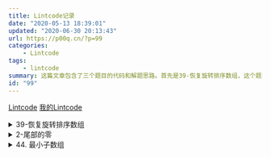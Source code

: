 ```yaml
---
title: Lintcode记录
date: "2020-05-13 18:39:01"
updated: "2020-06-30 20:13:43"
url: https://p00q.cn/?p=99
categories:
    - Lintcode
tags:
    - lintcode
summary: 这篇文章包含了三个题目的代码和解题思路。首先是39-恢复旋转排序数组，这个题目要求将一个旋转排序数组恢复成原来的排序数组。代码中使用了寻找最小值的方法来确定旋转的起点，并将数组重新排列。接下来是2-尾部的零，这个题目要求给定一个整数n，计算n的阶乘末尾零的个数。代码中使用了分解因子的方法来计算零的个数。最后是44-最小子数组，这个题目要求找到一个数组中和最小的子数组。代码中使用了动态规划的方法来找到最小子数组。
id: "99"
---
```


[Lintcode](https://www.lintcode.com)
[我的Lintcode](https://www.lintcode.com/user/w2671641895)

<details>
<summary>39-恢复旋转排序数组</summary>
<pre><code>
public static void recoverRotatedSortedArray(List<Integer> nums) {
		if(nums!=null&&nums.size()>1){
			//长度2直接调换
			if(nums.size()==2){
				if(nums.get(0)>nums.get(1)){
					nums.add(0,nums.get(0)+nums.get(1));
					nums.add(1,nums.get(0)-nums.get(1));
					nums.add(0,nums.get(0)-nums.get(1));
				}
				return;
			}
			int f=nums.get(0);
			int l=nums.get(nums.size()-1);
			int m=nums.get(nums.size()/2);
			int min=nums.get(0);
			int index=0;
			int size=nums.size();
			//判断循环起点
			if(f>l){
				if(f<m){
					for (int i=0;i<nums.size();i++){
						if(nums.get(i)<min){
							min=nums.get(i);
							index=i;
						}
					}
				}else {
					for (int i=nums.size()/2;i<nums.size();i++){
						if(nums.get(i)<min){
							min=nums.get(i);
							index=i;
						}
					}
				}

			}else {
				if(l<m){
					for (int i=nums.size()/2;i<nums.size();i++){
						if(nums.get(i)<min){
							min=nums.get(i);
							index=i;
						}
					}
				}else {
					for (int i=nums.size()-1;i>=0;i--){
						if(nums.get(i)<min){
							min=nums.get(i);
							index=i;
						}
					}
				}
			}
			//从最小位置开始
			List temp=new ArrayList<Integer>();
			for (int i=index;i<size;i++){
				temp.add(nums.get(i));
			}
			for (int i=0;i<index;i++){
				temp.add(nums.get(i));
			}
			nums.clear();
			nums.addAll(temp);
		}
	}
  </code></pre>
</details>
<details>
<summary>2-尾部的零</summary>
<pre><code>
//这题我原来是算出递归,却发现在遇到非常大的数时通过不了,后来看了解答,才知道可以通过分解因子来实现
//可以将每个数拆分成其素因子的乘积，可以发现，0是由2*5产生的，而5的数量一定小于2的数量，因此5的个数决定了结尾0的个数。
//只要计算n的阶乘中，5这个素因子出现多少次即可。
public static long trailingZeros(long n) {
        long sum = 0;
        while (n != 0) {
            sum += n / 5;
            n /= 5;
        }
        return sum;
    }
  </code></pre>
</details>
<details>
<summary>44. 最小子数组</summary>
<pre>
<code>

    public static int minSubArray(final List<Integer> nums) {
        // 空判断
        if (nums == null || nums.size() == 0) {
            return 0;
        }
        // 初始值
        int sum = nums.get(0);
        int min = nums.get(0);
        // 循环list
        for (int i = 1; i < nums.size(); i++) {
            // 为啥是大于0 因为本函数取值是最小连续数组以0为分界线
            if (sum > 0) {
                sum = nums.get(i);
            } else {
                sum += nums.get(i);
            }
            // 当前子数组和是否小于最小值
            if (sum < min) {
                min = sum;
            }
        }
        return min;
    }
  </code>

</pre>
</details>
